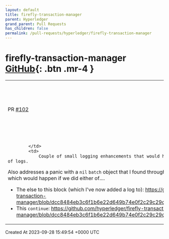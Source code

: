 ```yaml
---
layout: default
title: firefly-transaction-manager
parent: Hyperledger
grand_parent: Pull Requests
has_children: false
permalink: /pull-requests/hyperledger/firefly-transaction-manager
---
```


# firefly-transaction-manager <span class="fs-3 right-align">[GitHub](https://github.com/hyperledger/firefly-transaction-manager){: .btn .mr-4 }</span>


<div>
    <table>
        <tr>
            <td>
                PR <a href="https://github.com/hyperledger/firefly-transaction-manager/pull/102" class=".btn">#102</a>
            </td>
            <td>
                <b>
                    Enhance logging on event dispatch, and resolve edge case panic
                </b>
            </td>
        </tr>
        <tr>
            <td>
                
            </td>
            <td>
                Couple of small logging enhancements that would have helped me while investigating a set of logs.

Also addresses a panic with a `nil` `batch` object that I found through adding the Unit Test for my new log, which would happen if we did either of....
- The else to this block (which I've now added a log to):
    https://github.com/hyperledger/firefly-transaction-manager/blob/dcc8484eb3c6f1b6e22d649b74e0f2c29c29c83a/internal/events/eventstream.go#L710
- This `continue`:
    https://github.com/hyperledger/firefly-transaction-manager/blob/dcc8484eb3c6f1b6e22d649b74e0f2c29c29c83a/internal/events/eventstream.go#L720
            </td>
        </tr>
    </table>
    <div class="right-align">
        Created At 2023-09-28 15:49:54 +0000 UTC
    </div>
</div>

